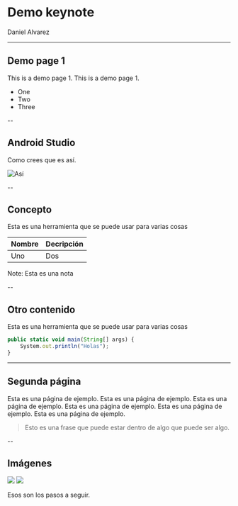 # Demo keynote
<!-- .slide: data-background-image="linear-gradient(135deg, #667eea 0%, #764ba2 100%);" -->

Daniel Alvarez

---

## Demo page 1 <!-- .slide: style="text-align: left;"> -->

This is a demo page 1. This is a demo page 1.

* One <!-- .element: class="fragment" -->
* Two <!-- .element: class="fragment" -->
* Three <!-- .element: class="fragment" -->

--

## Android Studio

Como crees que es así.

![Así](https://s3.amazonaws.com/hakim-static/reveal-js/arrow.png)

--

## Concepto

Esta es una herramienta que se puede usar para varias cosas

| Nombre | Decripción |
|--------|------------|
| Uno    | Dos        |

Note: Esta es una nota

--

## Otro contenido

Esta es una herramienta que se puede usar para varias cosas

```javascript
public static void main(String[] args) {
    System.out.println("Holas");
}
```

---

## Segunda página

Esta es una página de ejemplo. Esta es una página de ejemplo. Esta es una página de ejemplo. Esta es una página de ejemplo. Esta es una página de ejemplo. Esta es una página de ejemplo.


> Esto es una frase que puede estar dentro de algo que puede ser algo.

--

## Imágenes

![](https://firebasestorage.googleapis.com/v0/b/maksha-41f4f.appspot.com/o/labs%2Fconfigurar-googlemaps-android-androidstudio%2Fapikey5.png?alt=media&token=025f4179-247b-4047-8cba-fff76e74ba9c) <!-- .element width="48%" class="fragment" -->
![](https://firebasestorage.googleapis.com/v0/b/maksha-41f4f.appspot.com/o/labs%2Fconfigurar-googlemaps-android-androidstudio%2Fmain1.png?alt=media&token=b88ece19-1634-48bd-aead-0af0d77c4511) <!-- .element width="48%" class="fragment" -->

Esos son los pasos a seguir.
